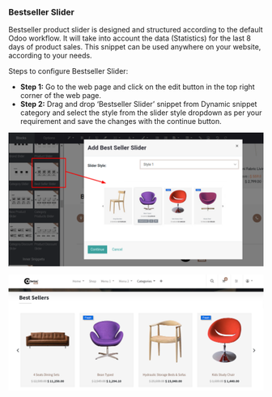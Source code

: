 
### Bestseller Slider



Bestseller product slider is designed and structured according to the default Odoo workflow. It will take into account the data (Statistics) for the last 8 days of product sales. This snippet can be used anywhere on your website, according to your needs.


Steps to configure Bestseller Slider:


* **Step 1:** Go to the web page and click on the edit button in the top right corner of the web page.
* **Step 2:** Drag and drop ‘Bestseller Slider’ snippet from Dynamic snippet category and select the style from the slider style dropdown as per your requirement and save the changes with the continue button.


![](./images/26-1.png)


![](./images/26-2.png)



